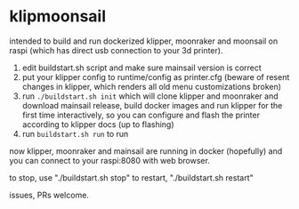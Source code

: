 # klipmoonsail

intended to build and run dockerized klipper, moonraker and moonsail on raspi (which has direct usb connection to your 3d printer).

1) edit buildstart.sh script and make sure mainsail version is correct
2) put your klipper config to runtime/config as printer.cfg (beware of resent changes in klipper, which renders all old menu customizations broken)
3) run ```./buildstart.sh init``` which will clone klipper and moonraker and download mainsail release, build docker images and run klipper for the first time interactively, so you can configure and flash the printer according to klipper docs (up to flashing)
4) run ```buildstart.sh run``` to run 

now klipper, moonraker and mainsail are running in docker (hopefully) and you can connect to your raspi:8080 with web browser.

to stop, use "./buildstart.sh stop"
to restart, "./buildstart.sh restart"

issues, PRs welcome.
